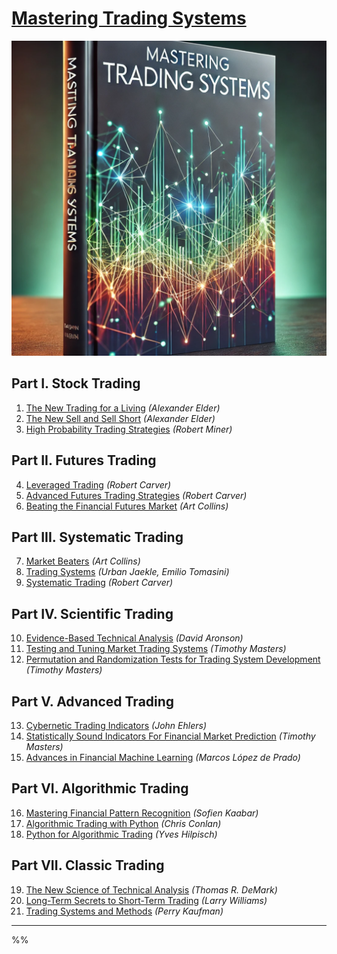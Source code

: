 # [Mastering Trading Systems](/)
[![Mastering Trading Systems](mastering_ts.png?raw=true "Mastering Trading Systems")](/)

## Part I. Stock Trading

1. [The New Trading for a Living](https://www.amazon.com/New-Trading-Living-Psychology-Discipline-ebook/dp/B00MFPZAWG) _(Alexander Elder)_
2. [The New Sell and Sell Short](https://www.amazon.com/New-Sell-Short-Profits-Declines-ebook/dp/B004PGMI14) _(Alexander Elder)_
3. [High Probability Trading Strategies](https://www.amazon.com/High-Probability-Trading-Strategies-Tactics-ebook/dp/B001KAM6U6) _(Robert Miner)_

## Part II. Futures Trading

4. [Leveraged Trading](https://www.amazon.com/Leveraged-Trading-professional-approach-trading-ebook/dp/B07Z81R6WL) _(Robert Carver)_
5. [Advanced Futures Trading Strategies](https://www.amazon.com/dp/B0BCKP2ZK9) _(Robert Carver)_
6. [Beating the Financial Futures Market](https://www.amazon.com/Beating-FINANCIAL-FUTURES-MARKET-Strategies-ebook/dp/B01N3SG6TI) _(Art Collins)_

## Part III. Systematic Trading

7. [Market Beaters](https://www.amazon.com/Market-Beaters-Art-Collins-ebook/dp/B07NBX7T45) _(Art Collins)_
8. [Trading Systems](https://www.amazon.com/gp/product/B081Z8YLKT) _(Urban Jaekle, Emilio Tomasini)_
9. [Systematic Trading](https://www.amazon.com/dp/B014J5LNSY) _(Robert Carver)_

## Part IV. Scientific Trading

10. [Evidence-Based Technical Analysis](https://www.amazon.com/Evidence-Based-Technical-Analysis-Scientific-Statistical-ebook/dp/B0086KQ3UW) _(David Aronson)_
11. [Testing and Tuning Market Trading Systems](https://www.amazon.com/Testing-Tuning-Market-Trading-Systems-ebook/dp/B07JVKW1BT) _(Timothy Masters)_
12. [Permutation and Randomization Tests for Trading System Development](https://www.amazon.com/Permutation-Randomization-Trading-System-Development/dp/B084QLXFKW) _(Timothy Masters)_

## Part V. Advanced Trading

13. [Cybernetic Trading Indicators](https://www.amazon.com/Cybernetic-Trading-Indicators-John-Ehlers/dp/B0F79TYDNW) _(John Ehlers)_
14. [Statistically Sound Indicators For Financial Market Prediction](https://www.amazon.com/Statistically-Indicators-Financial-Market-Prediction/dp/1698339992) _(Timothy Masters)_
15. [Advances in Financial Machine Learning](https://www.amazon.com/Advances-Financial-Machine-Learning-Marcos-ebook/dp/B079KLDW21) _(Marcos López de Prado)_

## Part VI. Algorithmic Trading

16. [Mastering Financial Pattern Recognition](https://www.amazon.com/Mastering-Financial-Pattern-Recognition-Sofien-ebook/dp/B0BJNQ13QN) _(Sofien Kaabar)_
17. [Algorithmic Trading with Python](https://www.amazon.com/Algorithmic-Trading-Python-Quantitative-Development/dp/B086Y6H6YG) _(Chris Conlan)_
18. [Python for Algorithmic Trading](https://www.amazon.com/Python-Algorithmic-Trading-Cloud-Deployment-ebook/dp/B08NC8F1WV) _(Yves Hilpisch)_

## Part VII. Classic Trading

19. [The New Science of Technical Analysis](https://www.amazon.com/Science-Technical-Analysis-Wiley-Finance-ebook/dp/B000WLLWMC) _(Thomas R. DeMark)_
20. [Long-Term Secrets to Short-Term Trading](https://www.amazon.com/Long-Term-Secrets-Short-Term-Trading-Wiley-ebook/dp/B0062ZNIHO) _(Larry Williams)_
21. [Trading Systems and Methods](https://www.amazon.com/Trading-Systems-Methods-Wiley-ebook/dp/B08141BBXR) _(Perry Kaufman)_

---
%%
